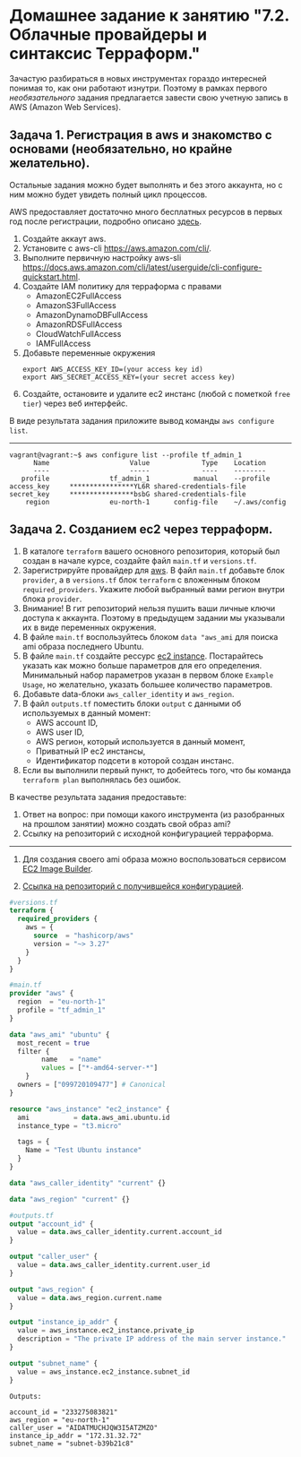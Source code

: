 # Домашнее задание к занятию "7.2. Облачные провайдеры и синтаксис Терраформ."

Зачастую разбираться в новых инструментах гораздо интересней понимая то, как они работают изнутри. 
Поэтому в рамках первого *необязательного* задания предлагается завести свою учетную запись в AWS (Amazon Web Services).

## Задача 1. Регистрация в aws и знакомство с основами (необязательно, но крайне желательно).

Остальные задания можно будет выполнять и без этого аккаунта, но с ним можно будет увидеть полный цикл процессов. 

AWS предоставляет достаточно много бесплатных ресурсов в первых год после регистрации, подробно описано [здесь](https://aws.amazon.com/free/).
1. Создайте аккаут aws.
1. Установите c aws-cli https://aws.amazon.com/cli/.
1. Выполните первичную настройку aws-sli https://docs.aws.amazon.com/cli/latest/userguide/cli-configure-quickstart.html.
1. Создайте IAM политику для терраформа c правами
    * AmazonEC2FullAccess
    * AmazonS3FullAccess
    * AmazonDynamoDBFullAccess
    * AmazonRDSFullAccess
    * CloudWatchFullAccess
    * IAMFullAccess
1. Добавьте переменные окружения 
    ```
    export AWS_ACCESS_KEY_ID=(your access key id)
    export AWS_SECRET_ACCESS_KEY=(your secret access key)
    ```
1. Создайте, остановите и удалите ec2 инстанс (любой с пометкой `free tier`) через веб интерфейс. 

В виде результата задания приложите вывод команды `aws configure list`.

---

```
vagrant@vagrant:~$ aws configure list --profile tf_admin_1
      Name                    Value             Type    Location
      ----                    -----             ----    --------
   profile               tf_admin_1           manual    --profile
access_key     ****************YL6R shared-credentials-file
secret_key     ****************bsbG shared-credentials-file
    region               eu-north-1      config-file    ~/.aws/config
```


## Задача 2. Созданием ec2 через терраформ. 

1. В каталоге `terraform` вашего основного репозитория, который был создан в начале курсе, создайте файл `main.tf` и `versions.tf`.
1. Зарегистрируйте провайдер для [aws](https://registry.terraform.io/providers/hashicorp/aws/latest/docs). В файл `main.tf` добавьте
блок `provider`, а в `versions.tf` блок `terraform` с вложенным блоком `required_providers`. Укажите любой выбранный вами регион 
внутри блока `provider`.
1. Внимание! В гит репозиторий нельзя пушить ваши личные ключи доступа к аккаунта. Поэтому в предыдущем задании мы указывали
их в виде переменных окружения. 
1. В файле `main.tf` воспользуйтесь блоком `data "aws_ami` для поиска ami образа последнего Ubuntu.  
1. В файле `main.tf` создайте рессурс [ec2 instance](https://registry.terraform.io/providers/hashicorp/aws/latest/docs/resources/instance).
Постарайтесь указать как можно больше параметров для его определения. Минимальный набор параметров указан в первом блоке 
`Example Usage`, но желательно, указать большее количество параметров. 
1. Добавьте data-блоки `aws_caller_identity` и `aws_region`.
1. В файл `outputs.tf` поместить блоки `output` с данными об используемых в данный момент: 
    * AWS account ID,
    * AWS user ID,
    * AWS регион, который используется в данный момент, 
    * Приватный IP ec2 инстансы,
    * Идентификатор подсети в которой создан инстанс.  
1. Если вы выполнили первый пункт, то добейтесь того, что бы команда `terraform plan` выполнялась без ошибок. 


В качестве результата задания предоставьте:
1. Ответ на вопрос: при помощи какого инструмента (из разобранных на прошлом занятии) можно создать свой образ ami?
1. Ссылку на репозиторий с исходной конфигурацией терраформа.  
 
---

1. Для создания своего ami образа можно воспользоваться сервисом [EC2 Image Builder](https://eu-north-1.console.aws.amazon.com/imagebuilder/home?region=eu-north-1#/landingPage).

2. [Ссылка на репозиторий с получившейся конфигурацией](https://github.com/maxship/devops-netology/tree/main/terraform).

```tf
#versions.tf
terraform {
  required_providers {
    aws = {
      source  = "hashicorp/aws"
      version = "~> 3.27"
    }
  }
}
```
```tf
#main.tf
provider "aws" {
  region  = "eu-north-1"
  profile = "tf_admin_1"
}

data "aws_ami" "ubuntu" {
  most_recent = true
  filter {
        name   = "name"
        values = ["*-amd64-server-*"]
    }
  owners = ["099720109477"] # Canonical
}

resource "aws_instance" "ec2_instance" {
  ami           = data.aws_ami.ubuntu.id
  instance_type = "t3.micro"

  tags = {
    Name = "Test Ubuntu instance"
  }
}

data "aws_caller_identity" "current" {}

data "aws_region" "current" {}
```
```tf
#outputs.tf
output "account_id" {
  value = data.aws_caller_identity.current.account_id
}

output "caller_user" {
  value = data.aws_caller_identity.current.user_id
}

output "aws_region" {
  value = data.aws_region.current.name
}

output "instance_ip_addr" {
  value = aws_instance.ec2_instance.private_ip
  description = "The private IP address of the main server instance."
}

output "subnet_name" {
  value = aws_instance.ec2_instance.subnet_id
}
```

```
Outputs:

account_id = "233275083821"
aws_region = "eu-north-1"
caller_user = "AIDATMUCHJQW3I5ATZMZO"
instance_ip_addr = "172.31.32.72"
subnet_name = "subnet-b39b21c8"
```
